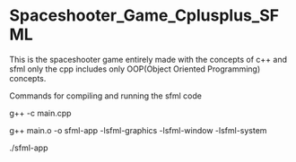 # Spaceshooter_Game_Cplusplus_SFML
This is the spaceshooter game entirely made with the concepts of c++ and sfml only the cpp includes only OOP(Object Oriented Programming) concepts.

Commands for compiling and running the sfml code

g++ -c main.cpp

g++ main.o -o sfml-app -lsfml-graphics -lsfml-window -lsfml-system

./sfml-app

